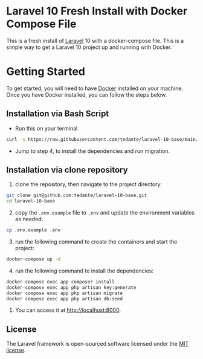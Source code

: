 # Laravel 10 Fresh Install with Docker Compose File

This is a fresh install of [Laravel](https://laravel.com/) 10 with a docker-compose file. This is a simple way to get a Laravel 10 project up and running with Docker.

# Getting Started

To get started, you will need to have [Docker](https://www.docker.com/) installed on your machine. Once you have Docker installed, you can follow the steps below.

## Installation via Bash Script

* Run this on your terminal 
```bash
curl -s https://raw.githubusercontent.com/tedante/laravel-10-base/main/install.sh | bash
```

* Jump to step 4, to install the dependencies and run migration.

## Installation via clone repository

1. clone the repository, then navigate to the project directory:
```bash
git clone git@github.com:tedante/laravel-10-base.git
cd laravel-10-base
```

2. copy the `.env.example` file to `.env` and update the environment variables as needed:
```bash
cp .env.example .env
```
  
3. run the following command to create the containers and start the project:
```bash
docker-compose up -d
```

4. run the following command to install the dependencies:
```bash
docker-compose exec app composer install
docker-compose exec app php artisan key:generate
docker compose exec app php artisan migrate
docker compose exec app php artisan db:seed
```

1. You can access it at [http://localhost:8000](http://localhost:8000).


## License

The Laravel framework is open-sourced software licensed under the [MIT license](https://opensource.org/licenses/MIT).
